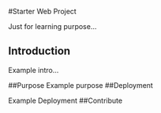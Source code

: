 #Starter Web Project

Just for learning purpose...



## Introduction
Example intro...

##Purpose
Example purpose
##Deployment

Example Deployment
##Contribute